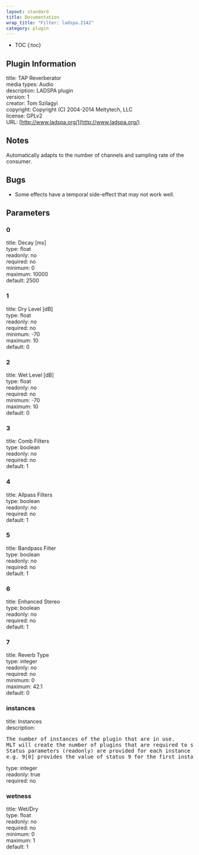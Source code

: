 ```yaml
---
layout: standard
title: Documentation
wrap_title: "Filter: ladspa.2142"
category: plugin
---
```

* TOC
{:toc}

## Plugin Information

title: TAP Reverberator  
media types:
Audio  
description: LADSPA plugin  
version: 1  
creator: Tom Szilagyi  
copyright: Copyright (C) 2004-2014 Meltytech, LLC  
license: GPLv2  
URL: [http://www.ladspa.org/](http://www.ladspa.org/)  

## Notes

Automatically adapts to the number of channels and sampling rate of the consumer.

## Bugs

* Some effects have a temporal side-effect that may not work well.


## Parameters

### 0

title: Decay [ms]    
type: float  
readonly: no  
required: no  
minimum: 0  
maximum: 10000  
default: 2500  

### 1

title: Dry Level [dB]    
type: float  
readonly: no  
required: no  
minimum: -70  
maximum: 10  
default: 0  

### 2

title: Wet Level [dB]    
type: float  
readonly: no  
required: no  
minimum: -70  
maximum: 10  
default: 0  

### 3

title: Comb Filters    
type: boolean  
readonly: no  
required: no  
default: 1  

### 4

title: Allpass Filters    
type: boolean  
readonly: no  
required: no  
default: 1  

### 5

title: Bandpass Filter    
type: boolean  
readonly: no  
required: no  
default: 1  

### 6

title: Enhanced Stereo    
type: boolean  
readonly: no  
required: no  
default: 1  

### 7

title: Reverb Type    
type: integer  
readonly: no  
required: no  
minimum: 0  
maximum: 42.1  
default: 0  

### instances

title: Instances    
description:
<pre>
The number of instances of the plugin that are in use.
MLT will create the number of plugins that are required to support the number of audio channels.
Status parameters (readonly) are provided for each instance and are accessed by specifying the instance number after the identifier (starting at zero).
e.g. 9[0] provides the value of status 9 for the first instance.
</pre>
type: integer  
readonly: true  
required: no  

### wetness

title: Wet/Dry    
type: float  
readonly: no  
required: no  
minimum: 0  
maximum: 1  
default: 1  


